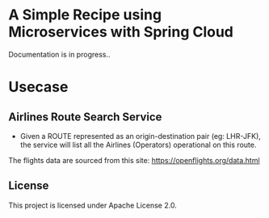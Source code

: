 # A Simple Recipe using Microservices with Spring Cloud

Documentation is in progress..

# Usecase

## Airlines Route Search Service

* Given a ROUTE represented as an origin-destination pair (eg: LHR-JFK), the service will list all the Airlines (Operators) operational on this route.

The flights data are sourced from this site:  https://openflights.org/data.html




## License

This project is licensed under Apache License 2.0.
